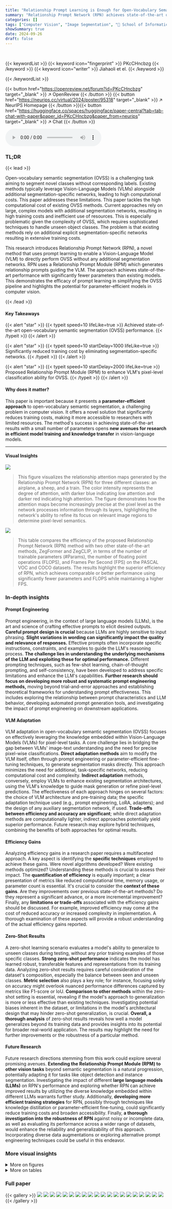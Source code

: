 ```yaml
---
title: "Relationship Prompt Learning is Enough for Open-Vocabulary Semantic Segmentation"
summary: "Relationship Prompt Network (RPN) achieves state-of-the-art open-vocabulary semantic segmentation using only prompt learning and a Vision-Language Model (VLM), eliminating the need for expensive segme..."
categories: []
tags: ["Computer Vision", "Image Segmentation", "🏢 School of Informatics, Xiamen University",]
showSummary: true
date: 2024-09-26
draft: false
---
```


<br>

{{< keywordList >}}
{{< keyword icon="fingerprint" >}} PKcCHncbzg {{< /keyword >}}
{{< keyword icon="writer" >}} Jiahaoli et el. {{< /keyword >}}
 
{{< /keywordList >}}

{{< button href="https://openreview.net/forum?id=PKcCHncbzg" target="_blank" >}}
↗ OpenReview
{{< /button >}}
{{< button href="https://neurips.cc/virtual/2024/poster/95318" target="_blank" >}}
↗ NeurIPS Homepage
{{< /button >}}{{< button href="https://huggingface.co/spaces/huggingface/paper-central?tab=tab-chat-with-paper&paper_id=PKcCHncbzg&paper_from=neurips" target="_blank" >}}
↗ Chat
{{< /button >}}



<audio controls>
    <source src="https://ai-paper-reviewer.com/PKcCHncbzg/podcast.wav" type="audio/wav">
    Your browser does not support the audio element.
</audio>


### TL;DR


{{< lead >}}

Open-vocabulary semantic segmentation (OVSS) is a challenging task aiming to segment novel classes without corresponding labels. Existing methods typically leverage Vision-Language Models (VLMs) alongside additional segmentation-specific networks, leading to high computational costs. This paper addresses these limitations. This paper tackles the high computational cost of existing OVSS methods.  Current approaches rely on large, complex models with additional segmentation networks, resulting in high training costs and inefficient use of resources. This is especially problematic given the complexity of OVSS, which requires sophisticated techniques to handle unseen object classes. The problem is that existing methods rely on additional explicit segmentation-specific networks resulting in extensive training costs.  

This research introduces Relationship Prompt Network (RPN), a novel method that uses prompt learning to enable a Vision-Language Model (VLM) to directly perform OVSS without any additional segmentation networks. RPN uses a Relationship Prompt Module (RPM) which generates relationship prompts guiding the VLM.  The approach achieves state-of-the-art performance with significantly fewer parameters than existing models.  This demonstrates the efficacy of prompt learning in simplifying the OVSS pipeline and highlights the potential for parameter-efficient models in computer vision.

{{< /lead >}}


#### Key Takeaways

{{< alert "star" >}}
{{< typeit speed=10 lifeLike=true >}} Achieved state-of-the-art open-vocabulary semantic segmentation (OVSS) performance. {{< /typeit >}}
{{< /alert >}}

{{< alert "star" >}}
{{< typeit speed=10 startDelay=1000 lifeLike=true >}} Significantly reduced training cost by eliminating segmentation-specific networks. {{< /typeit >}}
{{< /alert >}}

{{< alert "star" >}}
{{< typeit speed=10 startDelay=2000 lifeLike=true >}} Proposed Relationship Prompt Module (RPM) to enhance VLM's pixel-level classification ability for OVSS. {{< /typeit >}}
{{< /alert >}}

#### Why does it matter?
This paper is important because it presents a **parameter-efficient approach** to open-vocabulary semantic segmentation, a challenging problem in computer vision.  It offers a novel solution that significantly reduces training costs, making it more accessible to researchers with limited resources. The method's success in achieving state-of-the-art results with a small number of parameters opens **new avenues for research in efficient model training and knowledge transfer** in vision-language models.

------
#### Visual Insights



![](https://ai-paper-reviewer.com/PKcCHncbzg/figures_1_1.jpg)

> This figure visualizes the relationship attention maps generated by the Relationship Prompt Network (RPN) for three different classes: an airplane, a sheep, and a train.  The color intensity represents the degree of attention, with darker blue indicating low attention and darker red indicating high attention.  The figure demonstrates how the attention maps become increasingly precise at the pixel level as the network processes information through its layers, highlighting the network's ability to refine its focus on relevant image regions to determine pixel-level semantics.





![](https://ai-paper-reviewer.com/PKcCHncbzg/tables_6_1.jpg)

> This table compares the efficiency of the proposed Relationship Prompt Network (RPN) method with two other state-of-the-art methods, ZegFormer and ZegCLIP, in terms of the number of trainable parameters (#Params), the number of floating point operations (FLOPS), and Frames Per Second (FPS) on the PASCAL VOC and COCO datasets.  The results highlight the superior efficiency of RPN, which achieves comparable or better performance using significantly fewer parameters and FLOPS while maintaining a higher FPS.





### In-depth insights


#### Prompt Engineering
Prompt engineering, in the context of large language models (LLMs), is the art and science of crafting effective prompts to elicit desired outputs.  **Careful prompt design is crucial** because LLMs are highly sensitive to input phrasing.  **Slight variations in wording can significantly impact the quality and relevance of responses.**  Effective prompts often incorporate specific instructions, constraints, and examples to guide the LLM's reasoning process.  **The challenge lies in understanding the underlying mechanisms of the LLM and exploiting these for optimal performance.**  Different prompting techniques, such as few-shot learning, chain-of-thought prompting, and self-consistency, have been developed to address specific limitations and enhance the LLM's capabilities.  **Further research should focus on developing more robust and systematic prompt engineering methods,** moving beyond trial-and-error approaches and establishing theoretical frameworks for understanding prompt effectiveness.  This includes exploring the relationship between prompt characteristics and LLM behavior, developing automated prompt generation tools, and investigating the impact of prompt engineering on downstream applications.

#### VLM Adaptation
VLM adaptation in open-vocabulary semantic segmentation (OVSS) focuses on effectively leveraging the knowledge embedded within Vision-Language Models (VLMs) for pixel-level tasks.  A core challenge lies in bridging the gap between VLMs' image-text understanding and the need for precise pixel-wise classifications.  **Direct adaptation methods** aim to modify the VLM itself, often through prompt engineering or parameter-efficient fine-tuning techniques, to generate segmentation masks directly. This approach minimizes the need for additional, task-specific networks, reducing computational cost and complexity.  **Indirect adaptation** methods, conversely, employ VLMs to enhance existing segmentation architectures, using the VLM's knowledge to guide mask generation or refine pixel-level predictions.  The effectiveness of each approach hinges on several factors: the choice of VLM architecture and pre-training data; the specific adaptation technique used (e.g., prompt engineering, LoRA, adapters); and the design of any auxiliary segmentation network, if used.  **Trade-offs between efficiency and accuracy are significant**; while direct adaptation methods are computationally lighter, indirect approaches potentially yield superior performance. Future research may explore hybrid techniques, combining the benefits of both approaches for optimal results.

#### Efficiency Gains
Analyzing efficiency gains in a research paper requires a multifaceted approach.  A key aspect is identifying the **specific techniques** employed to achieve these gains.  Were novel algorithms developed? Were existing methods optimized?  Understanding these methods is crucial to assess their impact.  The **quantification of efficiency** is equally important; a clear presentation of metrics like reduced computational time, memory usage, or parameter count is essential. It's crucial to consider the **context of these gains**.  Are they improvements over previous state-of-the-art methods?  Do they represent a significant advance, or a more incremental improvement?  Finally, any **limitations or trade-offs** associated with the efficiency gains should be discussed.  For example, improved efficiency may come at the cost of reduced accuracy or increased complexity in implementation. A thorough examination of these aspects will provide a robust understanding of the actual efficiency gains reported.

#### Zero-Shot Results
A zero-shot learning scenario evaluates a model's ability to generalize to unseen classes during testing, without any prior training examples of those specific classes.  **Strong zero-shot performance** indicates the model has learned robust, transferable features and representations from its training data.  Analyzing zero-shot results requires careful consideration of the dataset's composition, especially the balance between seen and unseen classes.  **Metric selection** also plays a key role; for instance, focusing solely on accuracy might overlook nuanced performance differences captured by metrics like F1-score or IoU.  **Comparison to other methods** within the zero-shot setting is essential, revealing if the model's approach to generalization is more or less effective than existing techniques.  Investigating potential biases inherent in the dataset, or limitations in the model's architectural design that may hinder zero-shot generalization, is crucial.  **Overall, a thorough analysis** of zero-shot results reveals how well a model generalizes beyond its training data and provides insights into its potential for broader real-world application. The results may highlight the need for further improvements or the robustness of a particular method.

#### Future Research
Future research directions stemming from this work could explore several promising avenues. **Extending the Relationship Prompt Module (RPM) to other vision tasks** beyond semantic segmentation is a natural progression, potentially adapting it for tasks like object detection and instance segmentation.  Investigating the impact of different **large language models (LLMs)** on RPN's performance and exploring whether RPN can achieve improved results by utilizing the diverse knowledge embedded within different LLMs warrants further study. Additionally,  **developing more efficient training strategies** for RPN, possibly through techniques like knowledge distillation or parameter-efficient fine-tuning, could significantly reduce training costs and broaden accessibility.  Finally,  **a thorough investigation into the robustness of RPN** against noisy or incomplete data, as well as evaluating its performance across a wider range of datasets,  would enhance the reliability and generalizability of this approach.  Incorporating diverse data augmentations or exploring alternative prompt engineering techniques could be useful in this endeavor.


### More visual insights

<details>
<summary>More on figures
</summary>


![](https://ai-paper-reviewer.com/PKcCHncbzg/figures_1_2.jpg)

> This figure compares our proposed method with existing VLM-based methods for open-vocabulary semantic segmentation (OVSS).  Our method directly adapts the Vision-Language Model (VLM) using prompt learning to produce segmentation results without needing additional segmentation-specific networks like mask proposal networks or semantic decoders. Existing methods, conversely, rely on these additional networks, leading to higher training costs and more parameters.  The diagram visually highlights this key difference: our method is simpler, more efficient, and directly uses prompt learning for OVSS, while existing approaches rely on the VLM to guide extra segmentation networks through feature adaptation or knowledge distillation.


![](https://ai-paper-reviewer.com/PKcCHncbzg/figures_3_1.jpg)

> This figure presents the overall architecture of the Relationship Prompt Network (RPN).  It shows the flow of image and text data through four main components:  a frozen ViT-based encoder for image features enhanced with relationship prompts, a frozen CLIP text encoder for class embeddings, the Relationship Prompt Module (RPM) generating pixel-level prompts, and finally, the Linear Projection Module (LPM) that produces the final open-vocabulary semantic segmentation (OVSS) results. The figure highlights the integration of prompt learning directly within the VLM to achieve OVSS without additional segmentation-specific networks.


![](https://ai-paper-reviewer.com/PKcCHncbzg/figures_3_2.jpg)

> This figure illustrates the architecture of the Multi-scale Mixture-of-Experts (M20E) block.  The M20E block is a component of the Relationship Prompt Module (RPM), which is designed to aggregate patch embeddings from different scales.  It consists of several expert networks (Expert 1, Expert 2, ..., Expert n), each processing the input at a different scale.  A gating network dynamically selects the outputs from these experts, based on the input features. The selected expert's output is then passed through additional layers (Up-sample, DW Conv, Interpolation) before being used for the next stage. The figure visually depicts how the gating network routes information to the selected experts according to the input, thereby achieving multi-scale feature aggregation.


![](https://ai-paper-reviewer.com/PKcCHncbzg/figures_4_1.jpg)

> This figure shows the architecture of the Image-to-Pixel Semantic Attention (ITP) block and the Adaptive Prompt Generation (APG) block.  The ITP block takes the class embeddings and the image embeddings as input and generates a relationship attention map. This map is then used by the APG block to generate a relationship prompt. The relationship prompt is a vector that is used to guide the plain encoder of the Vision-Language Model (VLM) to generate pixel-level semantic embeddings. This is crucial to perform pixel-level semantic segmentation.


![](https://ai-paper-reviewer.com/PKcCHncbzg/figures_5_1.jpg)

> This figure presents three different designs for the Linear Projection Module (LPM) used in the Relationship Prompt Network (RPN).  Each design has an image branch and a text branch, each with a linear layer and a normalization layer. The image branch processing remains the same across all three designs. The differences lie in how the text branch processes the last class embedding(s), which are input to the linear layer of the text branch in LPMa, LPMb processes the Hadamard product between the last class embedding and the last [CLS] token before inputting to the linear layer and LPMc concatenates the Hadamard product and the last class embedding before inputting to the linear layer.  The figure highlights the different ways that the image and text branch embeddings are combined to produce the segmentation results.


![](https://ai-paper-reviewer.com/PKcCHncbzg/figures_8_1.jpg)

> This figure visualizes the relationship attention maps generated by the Relationship Prompt Network (RPN) at different layers.  The color intensity represents the attention level, with darker red indicating higher attention and darker blue indicating lower attention.  The maps show increasing precision in pixel-level semantic information as the layer depth increases.  Three example images (airplane, sheep, and train) are shown alongside their corresponding attention maps.


![](https://ai-paper-reviewer.com/PKcCHncbzg/figures_14_1.jpg)

> This figure compares the proposed Relationship Prompt Network (RPN) method with existing VLM-based methods for open-vocabulary semantic segmentation.  The RPN method directly uses a Vision-Language Model (VLM) with prompt learning to produce segmentation results, eliminating the need for additional segmentation-specific networks like mask proposal networks and semantic decoders used in existing methods. The existing methods leverage VLMs but require extra networks and thus are more computationally expensive.  The key difference is that RPN is more straightforward and parameter-efficient, achieving state-of-the-art performance with fewer parameters.


![](https://ai-paper-reviewer.com/PKcCHncbzg/figures_15_1.jpg)

> This figure illustrates the motivation behind the design of the Relationship Prompt Module (RPM). It compares different prompt tuning methods: (a) the standard LoRA method, (b) a VLM-adapted version of LoRA, (c) the proposed VLM relationship prompt method, and (d) a detailed breakdown of the components (IPT and APG) used in (c). The figure highlights the differences in how these methods interact with the frozen VLM weights, explaining why the RPM approach is more effective for open-vocabulary semantic segmentation.


![](https://ai-paper-reviewer.com/PKcCHncbzg/figures_19_1.jpg)

> This figure presents a qualitative comparison of the proposed Relationship Prompt Network (RPN) against a baseline method for open-vocabulary semantic segmentation.  It shows several example images with their corresponding ground truth segmentations, the segmentation results produced by the RPN method, and the segmentation results of the baseline. The comparison highlights the RPN's ability to accurately segment unseen classes (tree, frisbee, grass, and road), demonstrating its effectiveness in open-vocabulary semantic segmentation. The differences in segmentation quality between RPN and baseline underscore the improvements achieved by integrating the Relationship Prompt Module.


![](https://ai-paper-reviewer.com/PKcCHncbzg/figures_20_1.jpg)

> This figure shows a qualitative comparison of the proposed Relationship Prompt Network (RPN) method with a baseline method on the task of open-vocabulary semantic segmentation.  The comparison is made for four images, each containing objects from unseen classes. For each image, there are four sub-images showing: (a) The original image; (b) The ground truth segmentation mask; (c) The segmentation mask produced by the RPN method; (d) The segmentation mask produced by the baseline method.  The color legend identifies the unseen classes.


</details>




<details>
<summary>More on tables
</summary>


![](https://ai-paper-reviewer.com/PKcCHncbzg/tables_7_1.jpg)
> This table compares the performance of different methods for zero-shot semantic segmentation on three datasets: VOC, COCO, and Context.  The comparison is done with and without self-training, showing pixel accuracy (pAcc), mean Intersection over Union (mIoU) for seen classes (mIoUs), unseen classes (mIoUu), and harmonic mean of IoU (hIoU).  The results highlight the effectiveness of the proposed RPN method, especially when self-training is employed.

![](https://ai-paper-reviewer.com/PKcCHncbzg/tables_7_2.jpg)
> This table presents a comparison of different methods for open-vocabulary semantic segmentation.  The methods are evaluated on several datasets (A-847, PC-459, A-150, PC-59, PAS-20) using various Vision Language Models (VLMs) and training sets.  The table highlights the performance of each method in terms of pixel-wise accuracy, showcasing the relative strengths and weaknesses of different approaches in handling unseen classes during the segmentation process. The best and second best results for each dataset are highlighted for easy comparison.

![](https://ai-paper-reviewer.com/PKcCHncbzg/tables_8_1.jpg)
> This table presents the ablation study on the impact of different modules in the proposed Relationship Prompt Network (RPN).  It compares the performance of the RPN with different combinations of the Relationship Prompt Module (RPM) components (M20E, ITP, APG) and the Linear Projection Module (LPM). The results show the contribution of each module and the overall impact of combining them. Removing LPM leads to a significant decrease in performance, while removing M20E leads to a moderate decrease.  The results demonstrate that RPM is essential for high performance.

![](https://ai-paper-reviewer.com/PKcCHncbzg/tables_8_2.jpg)
> This table presents the ablation study of different designs within the Relationship Prompt Module (RPM). It explores the impact of removing image-level or pixel-level attention from the Image-to-Pixel Semantic Attention (ITP) block, the effect of using different activation functions (nn.Linear vs. nn.Parameter) in the Adaptive Prompt Generation (APG) block, and the impact of varying the dimension (r) and using different modes (Multi-Scale vs. M20E) in the Multi-scale Mixture-of-Experts (M20E) block.  The results show the impact of each component on the overall performance (pAcc, mIoUs, mIoUu, hIoU).

![](https://ai-paper-reviewer.com/PKcCHncbzg/tables_9_1.jpg)
> This table presents the ablation study on three different Linear Projection Module (LPM) designs, namely LPMa, LPMb, and LPMC, using two different loss functions: Softmax and Sigmoid.  Each LPM design is evaluated using both loss functions, showcasing the impact of the LPM design and loss function on the performance metrics: pixel accuracy (pAcc), mean Intersection over Union for seen classes (mIoUs), mean Intersection over Union for unseen classes (mIoUu), and their harmonic mean (hIoU). The results highlight the effectiveness of LPMc with the Sigmoid loss, achieving the best performance across all metrics.

![](https://ai-paper-reviewer.com/PKcCHncbzg/tables_9_2.jpg)
> This table presents the ablation study of three different training-free projection modules (TFPMs).  The TFPMs are variants of the Linear Projection Module (LPM) that do not contain any trainable parameters. The table shows the performance (pAcc, mIoUs, mIoUu, and hIoU) achieved by each TFPM variant, indicating the impact of each module on the overall model's performance in semantic segmentation.

![](https://ai-paper-reviewer.com/PKcCHncbzg/tables_15_1.jpg)
> This table compares the performance of various methods on three datasets (VOC, COCO, and Context) in a zero-shot semantic segmentation setting.  It shows pixel accuracy (pAcc), mean IoU (mIoUs), mean IoU for unseen classes (mIoUu), and harmonic mean IoU (hIoU). Results are presented for three scenarios: without self-training, with self-training (using pseudo labels on unseen classes), and fully supervised. The table highlights the relative performance of different methods under each scenario and dataset.

![](https://ai-paper-reviewer.com/PKcCHncbzg/tables_16_1.jpg)
> This table compares the performance of different methods on three datasets (VOC, COCO, and Context) in a zero-shot semantic segmentation setting.  The results are broken down by several metrics: Pixel Accuracy (pAcc), mean Intersection over Union for seen classes (mIoUs), mean Intersection over Union for unseen classes (mIoUu), and harmonic mean of IoU (hIoU).  The table further shows the results with and without self-training, and with fully supervised training, offering a comprehensive comparison under various conditions.

![](https://ai-paper-reviewer.com/PKcCHncbzg/tables_16_2.jpg)
> This table presents a comparison of different methods' performance in a zero-shot semantic segmentation setting.  The metrics used are pixel accuracy (pAcc), mean Intersection over Union for seen classes (mIoUs), mean IoU for unseen classes (mIoUu), and harmonic mean IoU (hIoU).  The comparison is done across three datasets (VOC, COCO, and Context) and includes results with and without self-training. The self-training approach involves generating pseudo labels for unseen classes to improve model performance. Results are also provided for a fully supervised scenario for comparison.

![](https://ai-paper-reviewer.com/PKcCHncbzg/tables_17_1.jpg)
> This table compares the performance of different methods for open-vocabulary semantic segmentation on various datasets.  The methods are evaluated based on their performance using Vision Language Models (VLMs) and different training sets. The results are presented as mean Intersection over Union (mIoU) scores for several classes in each dataset.  The table highlights the effectiveness of the proposed method compared to existing state-of-the-art techniques.

![](https://ai-paper-reviewer.com/PKcCHncbzg/tables_17_2.jpg)
> This table compares the performance of the proposed Relationship Prompt Network (RPN) method against various parameter-efficient fine-tuning (PEFT) methods. The baseline is the CLIP model with Linear Projection Module (LPM).  The table shows the performance (pAcc, mIoU, mIoUu, hIoU) on the VOC and COCO datasets for each method, along with the number of trainable parameters (#Params(M)). This allows for a direct comparison of efficiency and effectiveness between different approaches to adapting the CLIP model for semantic segmentation.

![](https://ai-paper-reviewer.com/PKcCHncbzg/tables_17_3.jpg)
> This table presents the results of combining the proposed Relationship Prompt Network (RPN) method with Visual Prompt Tuning (VPT). It compares the performance (pAcc, mIoUs, mIoUu, hIoU) on the VOC and COCO datasets, showing that adding VPT to RPN does not significantly improve performance while increasing the number of trainable parameters.

![](https://ai-paper-reviewer.com/PKcCHncbzg/tables_17_4.jpg)
> This table presents the performance comparison of using different pre-trained weights (ViT, MAE, and CLIP) for the plain encoder in the proposed Relationship Prompt Network (RPN).  The results are shown in terms of pixel accuracy (pAcc), mean IoU for seen classes (mIoUs), mean IoU for unseen classes (mIoUu), and harmonic mean IoU (hIoU) for both VOC and COCO datasets.  It demonstrates the effect of different pre-training strategies on the model's performance in open-vocabulary semantic segmentation.

![](https://ai-paper-reviewer.com/PKcCHncbzg/tables_18_1.jpg)
> This ablation study investigates the impact of applying the Relationship Prompt Module (RPM) at different layers of the vision language model. It shows the performance of applying RPM at different layers (1, 11, {1,3,5,7,9,11}, {2,4,6,8,10}, and all) on two datasets (VOC and COCO). The results indicate that applying RPM at multiple layers significantly improves performance compared to applying it at a single layer.

![](https://ai-paper-reviewer.com/PKcCHncbzg/tables_18_2.jpg)
> This table presents the ablation study of three different prefix-tuning operations (multiplication, addition, and concatenation) used in the Relationship Prompt Module (RPM). It shows the impact of each operation on the performance metrics (pAcc, mIoUs, mIoUu, hIoU) for both VOC and COCO datasets. The results demonstrate that concatenation is the most effective operation, yielding the best performance across all metrics and both datasets.

</details>




### Full paper

{{< gallery >}}
<img src="https://ai-paper-reviewer.com/PKcCHncbzg/1.png" class="grid-w50 md:grid-w33 xl:grid-w25" />
<img src="https://ai-paper-reviewer.com/PKcCHncbzg/2.png" class="grid-w50 md:grid-w33 xl:grid-w25" />
<img src="https://ai-paper-reviewer.com/PKcCHncbzg/3.png" class="grid-w50 md:grid-w33 xl:grid-w25" />
<img src="https://ai-paper-reviewer.com/PKcCHncbzg/4.png" class="grid-w50 md:grid-w33 xl:grid-w25" />
<img src="https://ai-paper-reviewer.com/PKcCHncbzg/5.png" class="grid-w50 md:grid-w33 xl:grid-w25" />
<img src="https://ai-paper-reviewer.com/PKcCHncbzg/6.png" class="grid-w50 md:grid-w33 xl:grid-w25" />
<img src="https://ai-paper-reviewer.com/PKcCHncbzg/7.png" class="grid-w50 md:grid-w33 xl:grid-w25" />
<img src="https://ai-paper-reviewer.com/PKcCHncbzg/8.png" class="grid-w50 md:grid-w33 xl:grid-w25" />
<img src="https://ai-paper-reviewer.com/PKcCHncbzg/9.png" class="grid-w50 md:grid-w33 xl:grid-w25" />
<img src="https://ai-paper-reviewer.com/PKcCHncbzg/10.png" class="grid-w50 md:grid-w33 xl:grid-w25" />
<img src="https://ai-paper-reviewer.com/PKcCHncbzg/11.png" class="grid-w50 md:grid-w33 xl:grid-w25" />
<img src="https://ai-paper-reviewer.com/PKcCHncbzg/12.png" class="grid-w50 md:grid-w33 xl:grid-w25" />
<img src="https://ai-paper-reviewer.com/PKcCHncbzg/13.png" class="grid-w50 md:grid-w33 xl:grid-w25" />
<img src="https://ai-paper-reviewer.com/PKcCHncbzg/14.png" class="grid-w50 md:grid-w33 xl:grid-w25" />
<img src="https://ai-paper-reviewer.com/PKcCHncbzg/15.png" class="grid-w50 md:grid-w33 xl:grid-w25" />
<img src="https://ai-paper-reviewer.com/PKcCHncbzg/16.png" class="grid-w50 md:grid-w33 xl:grid-w25" />
<img src="https://ai-paper-reviewer.com/PKcCHncbzg/17.png" class="grid-w50 md:grid-w33 xl:grid-w25" />
<img src="https://ai-paper-reviewer.com/PKcCHncbzg/18.png" class="grid-w50 md:grid-w33 xl:grid-w25" />
<img src="https://ai-paper-reviewer.com/PKcCHncbzg/19.png" class="grid-w50 md:grid-w33 xl:grid-w25" />
<img src="https://ai-paper-reviewer.com/PKcCHncbzg/20.png" class="grid-w50 md:grid-w33 xl:grid-w25" />
{{< /gallery >}}